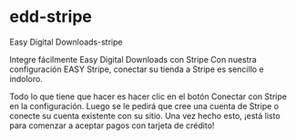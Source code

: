 # edd-stripe
Easy Digital Downloads-stripe

Integre fácilmente Easy Digital Downloads con Stripe
Con nuestra configuración EASY Stripe, conectar su tienda a Stripe es sencillo e indoloro.

Todo lo que tiene que hacer es hacer clic en el botón Conectar con Stripe en la configuración. 
Luego se le pedirá que cree una cuenta de Stripe o conecte su cuenta existente con su sitio. 
Una vez hecho esto, ¡está listo para comenzar a aceptar pagos con tarjeta de crédito!

